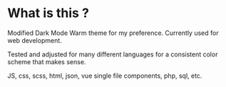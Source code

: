 # What is this ?

Modified Dark Mode Warm theme for my preference.
Currently used for web development. 

Tested and adjusted for many different languages for a consistent color scheme that makes sense.

JS, css, scss, html, json, vue single file components, php, sql, etc.

